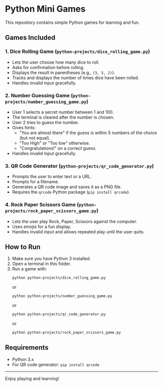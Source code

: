 # Python Mini Games

This repository contains simple Python games for learning and fun.

## Games Included

### 1. Dice Rolling Game (`python-projects/dice_rolling_game.py`)

- Lets the user choose how many dice to roll.
- Asks for confirmation before rolling.
- Displays the result in parentheses (e.g., `(3, 5, 2)`).
- Tracks and displays the number of times dice have been rolled.
- Handles invalid input gracefully.

### 2. Number Guessing Game (`python-projects/number_guessing_game.py`)

- User 1 selects a secret number between 1 and 100.
- The terminal is cleared after the number is chosen.
- User 2 tries to guess the number.
- Gives hints:
  - "You are almost there" if the guess is within 5 numbers of the choice (but not equal).
  - "Too High" or "Too low" otherwise.
  - "Congratulations!" on a correct guess.
- Handles invalid input gracefully.

### 3. QR Code Generator (`python-projects/qr_code_generator.py`)

- Prompts the user to enter text or a URL.
- Prompts for a filename.
- Generates a QR code image and saves it as a PNG file.
- Requires the `qrcode` Python package (`pip install qrcode`).

### 4. Rock Paper Scissors Game (`python-projects/rock_paper_scissors_game.py`)

- Lets the user play Rock, Paper, Scissors against the computer.
- Uses emojis for a fun display.
- Handles invalid input and allows repeated play until the user quits.

## How to Run

1. Make sure you have Python 3 installed.
2. Open a terminal in this folder.
3. Run a game with:
   ```sh
   python python-projects/dice_rolling_game.py
   ```
   or
   ```sh
   python python-projects/number_guessing_game.py
   ```
   or
   ```sh
   python python-projects/qr_code_generator.py
   ```
   or
   ```sh
   python python-projects/rock_paper_scissors_game.py
   ```

## Requirements

- Python 3.x
- For QR code generator: `pip install qrcode`

---

Enjoy playing and learning!
